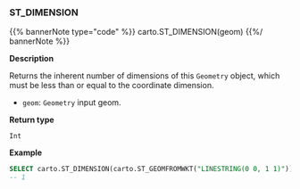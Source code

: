 ### ST_DIMENSION

{{% bannerNote type="code" %}}
carto.ST_DIMENSION(geom)
{{%/ bannerNote %}}

**Description**

Returns the inherent number of dimensions of this `Geometry` object, which must be less than or equal to the coordinate dimension.

* `geom`: `Geometry` input geom.

**Return type**

`Int`

**Example**

```sql
SELECT carto.ST_DIMENSION(carto.ST_GEOMFROMWKT("LINESTRING(0 0, 1 1)"));
-- 1
```